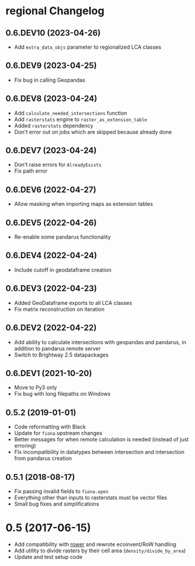# regional Changelog

## 0.6.DEV10 (2023-04-26)

* Add `extra_data_objs` parameter to regionalized LCA classes

## 0.6.DEV9 (2023-04-25)

* Fix bug in calling Geopandas

## 0.6.DEV8 (2023-04-24)

* Add `calculate_needed_intersections` function
* Add `rasterstats` engine to `raster_as_extension_table`
* Added `rasterstats` dependency
* Don't error out on jobs which are skipped because already done

## 0.6.DEV7 (2023-04-24)

* Don't raise errors for `AlreadyExists`
* Fix path error

## 0.6.DEV6 (2022-04-27)

* Allow masking when importing maps as extension tables

## 0.6.DEV5 (2022-04-26)

* Re-enable some pandarus functionality

## 0.6.DEV4 (2022-04-24)

* Include cutoff in geodataframe creation

## 0.6.DEV3 (2022-04-23)

* Added GeoDataframe exports to all LCA classes
* Fix matrix reconstruction on iteration

## 0.6.DEV2 (2022-04-22)

* Add ability to calculate intersections with geopandas and pandarus, in addition to pandarus remote server
* Switch to Brightway 2.5 datapackages

## 0.6.DEV1 (2021-10-20)

* Move to Py3 only
* Fix bug with long filepaths on Windows

## 0.5.2 (2019-01-01)

* Code reformatting with Black
* Update for `fiona` upstream changes
* Better messages for when remote calculation is needed (instead of just erroring)
* FIx incompatibility in datatypes between intersection and intersection from pandarus creation

## 0.5.1 (2018-08-17)

* Fix passing invalid fields to `fiona.open`
* Everything other than inputs to rasterstats must be vector files
* Small bug fixes and simplifications

# 0.5 (2017-06-15)

* Add compatibility with [rower](https://github.com/PascalLesage/RoWer) and rewrote ecoinvent/RoW handling
* Add utility to divide rasters by their cell area (`density/divide_by_area`)
* Update and test setup code
